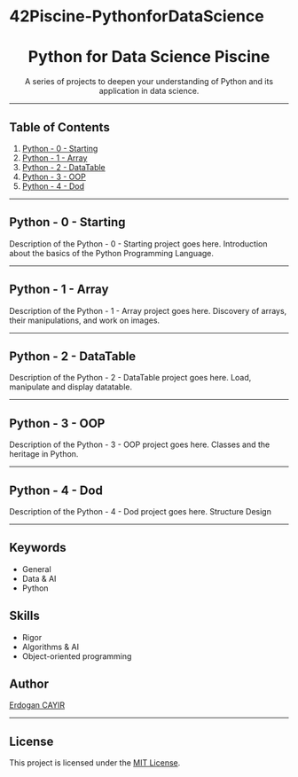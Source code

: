 # 42Piscine-PythonforDataScience

<h1 align="center">Python for Data Science Piscine</h1>

<p align="center">
  A series of projects to deepen your understanding of Python and its application in data science.
</p>

<hr/>

## Table of Contents

1. [Python - 0 - Starting](#python-0-starting)
2. [Python - 1 - Array](#python-1-array)
3. [Python - 2 - DataTable](#python-2-datatable)
4. [Python - 3 - OOP](#python-3-oop)
5. [Python - 4 - Dod](#python-4-dod)

<hr/>

## Python - 0 - Starting
Description of the Python - 0 - Starting project goes here.
Introduction about the basics of the Python Programming Language. 

<hr/>

## Python - 1 - Array
Description of the Python - 1 - Array project goes here.
 Discovery of arrays, their manipulations, and work on images. 
<hr/>

## Python - 2 - DataTable
Description of the Python - 2 - DataTable project goes here.
Load, manipulate and display datatable. 
<hr/>

## Python - 3 - OOP
Description of the Python - 3 - OOP project goes here.
Classes and the heritage in Python. 
<hr/>

## Python - 4 - Dod
Description of the Python - 4 - Dod project goes here.
Structure Design 
<hr/>

## Keywords

- General
- Data & AI
- Python

## Skills

- Rigor
- Algorithms & AI
- Object-oriented programming

## Author

<a href="https://github.com/erdogancayir">Erdogan CAYIR</a>

<hr/>

## License

This project is licensed under the [MIT License](LICENSE).
